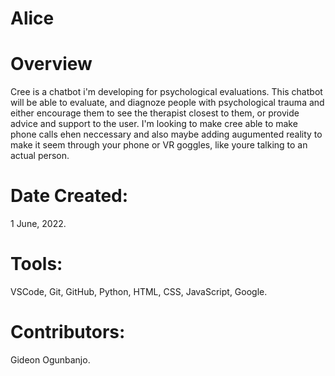 # Alice

# Overview
Cree is a chatbot i'm developing for psychological evaluations. This chatbot will be able to evaluate, and diagnoze people with psychological trauma and either encourage them to see the therapist closest to them, or provide advice and support to the user. I'm looking to make cree able to make phone calls ehen neccessary and also maybe adding augumented reality to make it seem through your phone or VR goggles, like youre talking to an actual person.

# Date Created:
1 June, 2022.

# Tools:
VSCode, Git, GitHub, Python, HTML, CSS, JavaScript, Google.

# Contributors:
Gideon Ogunbanjo.

